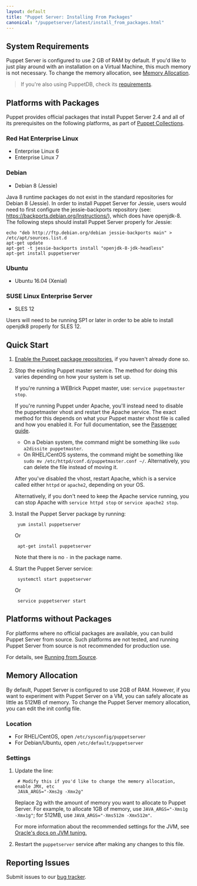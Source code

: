 ```yaml
---
layout: default
title: "Puppet Server: Installing From Packages"
canonical: "/puppetserver/latest/install_from_packages.html"
---
```


[repodocs]: https://docs.puppet.com/puppet/latest/reference/puppet_collections.html
[passengerguide]: https://docs.puppet.com/guides/passenger.html

## System Requirements

Puppet Server is configured to use 2 GB of RAM by default. If you'd like to just play around with an installation on a Virtual Machine, this much memory is not necessary. To change the memory allocation, see [Memory Allocation](#memory-allocation).

> If you're also using PuppetDB, check its [requirements](https://docs.puppet.com/puppetdb/latest/#system-requirements).

## Platforms with Packages

Puppet provides official packages that install Puppet Server 2.4 and all of its prerequisites on the following platforms, as part of [Puppet Collections][repodocs].

### Red Hat Enterprise Linux

-   Enterprise Linux 6
-   Enterprise Linux 7

### Debian

-   Debian 8 (Jessie)

Java 8 runtime packages do not exist in the standard repositories for Debian 8 (Jessie). In order to install Puppet Server for Jessie, users would need to first configure the jessie-backports repository (see: https://backports.debian.org/Instructions/), which does have openjdk-8. The following steps should install Puppet Server properly for Jessie:

~~~
echo "deb http://ftp.debian.org/debian jessie-backports main" > /etc/apt/sources.list.d
apt-get update
apt-get -t jessie-backports install "openjdk-8-jdk-headless"
apt-get install puppetserver
~~~~

### Ubuntu

-   Ubuntu 16.04 (Xenial)

### SUSE Linux Enterprise Server

-   SLES 12

Users will need to be running SP1 or later in order to be able to install openjdk8 properly for SLES 12.

## Quick Start

1. [Enable the Puppet package repositories][repodocs], if you haven't already done so.
2. Stop the existing Puppet master service. The method for doing this varies depending on how your system is set up.

    If you're running a WEBrick Puppet master, use: `service puppetmaster stop`.

    If you're running Puppet under Apache, you'll instead need to disable the puppetmaster vhost and restart the Apache service. The exact method for this depends on what your Puppet master vhost file is called and how you enabled it. For full documentation, see the [Passenger guide][passengerguide].

    * On a Debian system, the command might be something like `sudo a2dissite puppetmaster`.
    * On RHEL/CentOS systems, the command might be something like `sudo mv /etc/httpd/conf.d/puppetmaster.conf ~/`. Alternatively, you can delete the file instead of moving it.

    After you've disabled the vhost, restart Apache, which is a service called either `httpd` or `apache2`, depending on your OS.

    Alternatively, if you don't need to keep the Apache service running, you can stop Apache with `service httpd stop` or `service apache2 stop`.

3. Install the Puppet Server package by running:

        yum install puppetserver

    Or

        apt-get install puppetserver

    Note that there is no `-` in the package name.

4. Start the Puppet Server service:

        systemctl start puppetserver

    Or

        service puppetserver start

## Platforms without Packages

For platforms where no official packages are available, you can build Puppet Server from source. Such platforms are not tested, and running Puppet Server from source is not recommended for production use.

For details, see [Running from Source](./dev_running_from_source.markdown).

## Memory Allocation

By default, Puppet Server is configured to use 2GB of RAM. However, if you want to experiment with Puppet Server on a VM, you can safely allocate as little as 512MB of memory. To change the Puppet Server memory allocation, you can edit the init config file.

### Location

* For RHEL/CentOS, open `/etc/sysconfig/puppetserver`
* For Debian/Ubuntu, open `/etc/default/puppetserver`

### Settings

1. Update the line:

        # Modify this if you'd like to change the memory allocation, enable JMX, etc
        JAVA_ARGS="-Xms2g -Xmx2g"

    Replace 2g with the amount of memory you want to allocate to Puppet Server. For example, to allocate 1GB of memory, use `JAVA_ARGS="-Xms1g -Xmx1g"`; for 512MB, use `JAVA_ARGS="-Xms512m -Xmx512m"`.

    For more information about the recommended settings for the JVM, see [Oracle's docs on JVM tuning.](http://docs.oracle.com/cd/E15523_01/web.1111/e13814/jvm_tuning.htm)

2. Restart the `puppetserver` service after making any changes to this file.

## Reporting Issues

Submit issues to our [bug tracker](https://tickets.puppet.com/browse/SERVER).
